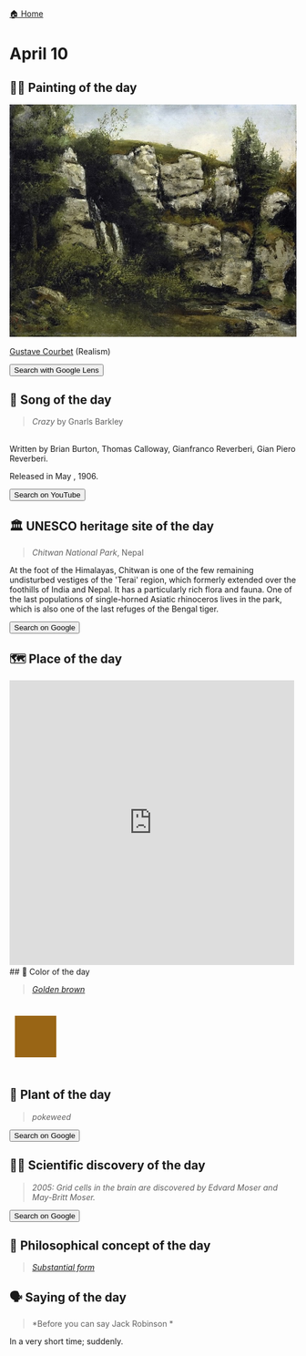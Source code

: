 
[🏠 Home](../../index.md)

# April 10

## 🧑‍🎨 Painting of the day

<img width="600" src="../img/Gustave_Courbet_4.jpg">

[Gustave Courbet](https://en.wikipedia.org/wiki/Gustave_Courbet) (Realism)

<button class="btn btn-success"
onclick=" window.open('https://lens.google.com/uploadbyurl?url=https://iretes.github.io/one-a-day/data/img/Gustave_Courbet_4.jpg','_blank')">
Search with Google Lens
</button>

## 🎼 Song of the day

> *Crazy*
by Gnarls Barkley

<br />Written by Brian Burton, Thomas Calloway, Gianfranco Reverberi, Gian Piero Reverberi.

Released in May , 1906.

<button class="btn btn-success"
onclick=" window.open('http://www.youtube.com/search?q=Crazy by Gnarls Barkley','_blank')">
Search on YouTube
</button>

## 🏛️ UNESCO heritage site of the day

> *Chitwan National Park*, Nepal

<p>At the foot of the Himalayas, Chitwan is one of the few remaining undisturbed vestiges of the 'Terai' region, which formerly extended over the foothills of India and Nepal. It has a particularly rich flora and fauna. One of the last populations of single-horned Asiatic rhinoceros lives in the park, which is also one of the last refuges of the Bengal tiger.</p>

<button class="btn btn-success"
onclick=" window.open('http://www.google.com/search?q=Chitwan National Park','_blank')">
Search on Google
</button>

## 🗺️ Place of the day

<iframe
src="https://www.mapcrunch.com"
name="mapcrunch"
width="500"
height="500"
allowTransparency="true"
scrolling="no"
frameborder="0"
>
</iframe>
## 🎨 Color of the day

> *[Golden brown](https://en.wikipedia.org/wiki/Gold_(color)#Golden_brown)*

<div style="color:#996515; font-size: 100px;">&#9632;</div>

## 🌿 Plant of the day

> *pokeweed*

<button class="btn btn-success"
onclick=" window.open('http://www.google.com/search?q=pokeweed','_blank')">
Search on Google
</button>

## 🧑‍🔬 Scientific discovery of the day

> *2005: Grid cells in the brain are discovered by Edvard Moser and May-Britt Moser.*

<button class="btn btn-success"
onclick=" window.open('http://www.google.com/search?q=2005: Grid cells in the brain are discovered by Edvard Moser and May-Britt Moser.','_blank')">
Search on Google
</button>

## 💭 Philosophical concept of the day

> *[Substantial form](https://en.wikipedia.org/wiki/Substantial_form)*

## 🗣️ Saying of the day

> *Before you can say Jack Robinson *

In a very short time; suddenly. 
